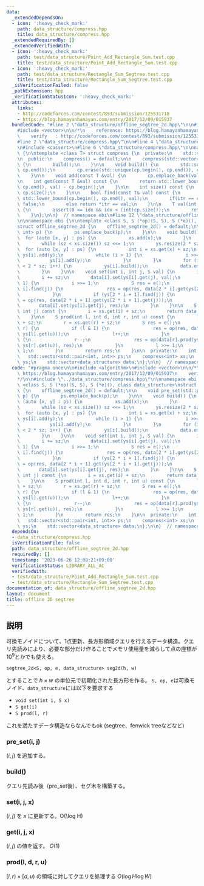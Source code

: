 ```yaml
---
data:
  _extendedDependsOn:
  - icon: ':heavy_check_mark:'
    path: data_structure/compress.hpp
    title: data_structure/compress.hpp
  _extendedRequiredBy: []
  _extendedVerifiedWith:
  - icon: ':heavy_check_mark:'
    path: test/data_structure/Point_Add_Rectangle_Sum.test.cpp
    title: test/data_structure/Point_Add_Rectangle_Sum.test.cpp
  - icon: ':heavy_check_mark:'
    path: test/data_structure/Rectangle_Sum_Segtree.test.cpp
    title: test/data_structure/Rectangle_Sum_Segtree.test.cpp
  _isVerificationFailed: false
  _pathExtension: hpp
  _verificationStatusIcon: ':heavy_check_mark:'
  attributes:
    links:
    - http://codeforces.com/contest/893/submission/125531718
    - https://blog.hamayanhamayan.com/entry/2017/12/09/015937
  bundledCode: "#line 2 \"data_structure/offline_segtree_2d.hpp\"\n\n#include <algorithm>\n\
    #include <vector>\n\n/*\n    reference: https://blog.hamayanhamayan.com/entry/2017/12/09/015937\n\
    \    verify   : http://codeforces.com/contest/893/submission/125531718\n*/\n\n\
    #line 2 \"data_structure/compress.hpp\"\n\n#line 4 \"data_structure/compress.hpp\"\
    \n#include <cassert>\n#line 6 \"data_structure/compress.hpp\"\n\nnamespace ebi\
    \ {\n\ntemplate <class T> struct compress {\n  private:\n    std::vector<T> cp;\n\
    \n  public:\n    compress() = default;\n\n    compress(std::vector<T> cp) : cp(cp)\
    \ {\n        build();\n    }\n\n    void build() {\n        std::sort(cp.begin(),\
    \ cp.end());\n        cp.erase(std::unique(cp.begin(), cp.end()), cp.end());\n\
    \    }\n\n    void add(const T &val) {\n        cp.emplace_back(val);\n    }\n\
    \n    int get(const T &val) const {\n        return std::lower_bound(cp.begin(),\
    \ cp.end(), val) - cp.begin();\n    }\n\n    int size() const {\n        return\
    \ cp.size();\n    }\n\n    bool find(const T& val) const {\n        auto itr =\
    \ std::lower_bound(cp.begin(), cp.end(), val);\n        if(itr == cp.end()) return\
    \ false;\n        else return *itr == val;\n    }\n\n    T val(int idx) const\
    \ {\n        assert(0 <= idx && idx < (int)cp.size());\n        return cp[idx];\n\
    \    }\n};\n\n}  // namespace ebi\n#line 12 \"data_structure/offline_segtree_2d.hpp\"\
    \n\nnamespace ebi {\n\ntemplate <class S, S (*op)(S, S), S (*e)(), class data_structure>\n\
    struct offline_segtree_2d {\n    offline_segtree_2d() = default;\n\n    void pre_set(std::pair<int,\
    \ int> p) {\n        ps.emplace_back(p);\n    }\n\n    void build() {\n      \
    \  for (auto [x, y] : ps) {\n            xs.add(x);\n        }\n        xs.build();\n\
    \        while (sz < xs.size()) sz <<= 1;\n        ys.resize(2 * sz);\n      \
    \  for (auto [x, y] : ps) {\n            int i = xs.get(x) + sz;\n           \
    \ ys[i].add(y);\n            while (i > 1) {\n                i >>= 1;\n     \
    \           ys[i].add(y);\n            }\n        }\n        for (int i = 0; i\
    \ < 2 * sz; i++) {\n            ys[i].build();\n            data.emplace_back(data_structure(ys[i].size()));\n\
    \        }\n    }\n\n    void set(int i, int j, S val) {\n        i = xs.get(i);\n\
    \        i += sz;\n        data[i].set(ys[i].get(j), val);\n        while (i >\
    \ 1) {\n            i >>= 1;\n            S res = e();\n            if (ys[2 *\
    \ i].find(j)) {\n                res = op(res, data[2 * i].get(ys[2 * i].get(j)));\n\
    \            }\n            if (ys[2 * i + 1].find(j)) {\n                res\
    \ = op(res, data[2 * i + 1].get(ys[2 * i + 1].get(j)));\n            }\n     \
    \       data[i].set(ys[i].get(j), res);\n        }\n    }\n\n    S get(int i,\
    \ int j) const {\n        i = xs.get(i) + sz;\n        return data[i].get(ys[i].get(j));\n\
    \    }\n\n    S prod(int l, int d, int r, int u) const {\n        l = xs.get(l)\
    \ + sz;\n        r = xs.get(r) + sz;\n        S res = e();\n        while (l <\
    \ r) {\n            if (l & 1) {\n                res = op(res, data[l].prod(ys[l].get(d),\
    \ ys[l].get(u)));\n                l++;\n            }\n            if (r & 1)\
    \ {\n                r--;\n                res = op(data[r].prod(ys[r].get(d),\
    \ ys[r].get(u)), res);\n            }\n            l >>= 1;\n            r >>=\
    \ 1;\n        }\n        return res;\n    }\n\n  private:\n    int sz = 1;\n \
    \   std::vector<std::pair<int, int>> ps;\n    compress<int> xs;\n    std::vector<compress<int>>\
    \ ys;\n    std::vector<data_structure> data;\n};\n\n}  // namespace ebi\n"
  code: "#pragma once\n\n#include <algorithm>\n#include <vector>\n\n/*\n    reference:\
    \ https://blog.hamayanhamayan.com/entry/2017/12/09/015937\n    verify   : http://codeforces.com/contest/893/submission/125531718\n\
    */\n\n#include \"../data_structure/compress.hpp\"\n\nnamespace ebi {\n\ntemplate\
    \ <class S, S (*op)(S, S), S (*e)(), class data_structure>\nstruct offline_segtree_2d\
    \ {\n    offline_segtree_2d() = default;\n\n    void pre_set(std::pair<int, int>\
    \ p) {\n        ps.emplace_back(p);\n    }\n\n    void build() {\n        for\
    \ (auto [x, y] : ps) {\n            xs.add(x);\n        }\n        xs.build();\n\
    \        while (sz < xs.size()) sz <<= 1;\n        ys.resize(2 * sz);\n      \
    \  for (auto [x, y] : ps) {\n            int i = xs.get(x) + sz;\n           \
    \ ys[i].add(y);\n            while (i > 1) {\n                i >>= 1;\n     \
    \           ys[i].add(y);\n            }\n        }\n        for (int i = 0; i\
    \ < 2 * sz; i++) {\n            ys[i].build();\n            data.emplace_back(data_structure(ys[i].size()));\n\
    \        }\n    }\n\n    void set(int i, int j, S val) {\n        i = xs.get(i);\n\
    \        i += sz;\n        data[i].set(ys[i].get(j), val);\n        while (i >\
    \ 1) {\n            i >>= 1;\n            S res = e();\n            if (ys[2 *\
    \ i].find(j)) {\n                res = op(res, data[2 * i].get(ys[2 * i].get(j)));\n\
    \            }\n            if (ys[2 * i + 1].find(j)) {\n                res\
    \ = op(res, data[2 * i + 1].get(ys[2 * i + 1].get(j)));\n            }\n     \
    \       data[i].set(ys[i].get(j), res);\n        }\n    }\n\n    S get(int i,\
    \ int j) const {\n        i = xs.get(i) + sz;\n        return data[i].get(ys[i].get(j));\n\
    \    }\n\n    S prod(int l, int d, int r, int u) const {\n        l = xs.get(l)\
    \ + sz;\n        r = xs.get(r) + sz;\n        S res = e();\n        while (l <\
    \ r) {\n            if (l & 1) {\n                res = op(res, data[l].prod(ys[l].get(d),\
    \ ys[l].get(u)));\n                l++;\n            }\n            if (r & 1)\
    \ {\n                r--;\n                res = op(data[r].prod(ys[r].get(d),\
    \ ys[r].get(u)), res);\n            }\n            l >>= 1;\n            r >>=\
    \ 1;\n        }\n        return res;\n    }\n\n  private:\n    int sz = 1;\n \
    \   std::vector<std::pair<int, int>> ps;\n    compress<int> xs;\n    std::vector<compress<int>>\
    \ ys;\n    std::vector<data_structure> data;\n};\n\n}  // namespace ebi"
  dependsOn:
  - data_structure/compress.hpp
  isVerificationFile: false
  path: data_structure/offline_segtree_2d.hpp
  requiredBy: []
  timestamp: '2023-06-26 12:08:21+09:00'
  verificationStatus: LIBRARY_ALL_AC
  verifiedWith:
  - test/data_structure/Point_Add_Rectangle_Sum.test.cpp
  - test/data_structure/Rectangle_Sum_Segtree.test.cpp
documentation_of: data_structure/offline_segtree_2d.hpp
layout: document
title: offline 2D segtree
---
```


## 説明

可換モノイドについて、1点更新、長方形領域クエリを行えるデータ構造。クエリ先読みにより、必要な部分だけ作ることでメモリ使用量を減らして点の座標が$10^9$とかでも使える。

```
segtree_2d<S, op, e, data_structure> seg2d(h, w)
```

とすることで $h \times w$ の単位元で初期化された長方形を作る。
`S, op, e`は可換モノイド、`data_structure`には以下を要求する

- `void set(int i, S x)`
- `S get(i)`
- `S prod(l, r)`

これを満たすデータ構造ならなんでもok (segtree、fenwick treeなどなど)

### pre_set(i, j)

$(i,j)$ を追加する。

### build()

クエリ先読み後（pre_set後）、セグ木を構築する。

### set(i, j, x)

$(i, j)$ を $x$ に更新する。O(\log H)

### get(i, j, x)

$(i, j)$ の値を返す。 $O(1)$

### prod(l, d, r, u)

$[l, r) \times [d, u)$ の領域に対してクエリを処理する $O(\log H \log W)$